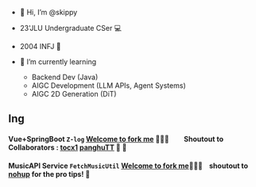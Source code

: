 - 👋 Hi, I’m @skippy
- 23'JLU Undergraduate CSer 💻
- 2004 INFJ 🐒
- 🌱 I’m currently learning

  - Backend Dev (Java)
  - AIGC Development (LLM APIs, Agent Systems)
  - AIGC 2D Generation (DiT)

## Ing

#### Vue+SpringBoot `Z-log` [Welcome to fork me](https://github.com/skippy-404/z-log) 🎈🎈🎈  &nbsp;&nbsp;&nbsp;&nbsp;&nbsp;&nbsp;&nbsp;   Shoutout to Collaborators : [tocx1](https://github.com/tocx1/) [panghuTT](https://github.com/panghuTT) 👨 👸

#### MusicAPI Service `FetchMusicUtil` [Welcome to fork me](https://github.com/skippy-404/FetchMusicUtil)🎈🎈🎈 &nbsp;&nbsp; shoutout to [nohup](https://github.com/imp2002) for the pro tips! 🙏
<br>

<!---
skippy-404/skippy-404 is a ✨ special ✨ repository because its `README.md` (this file) appears on your GitHub profile.
You can click the Preview link to take a look at your changes.
--->
